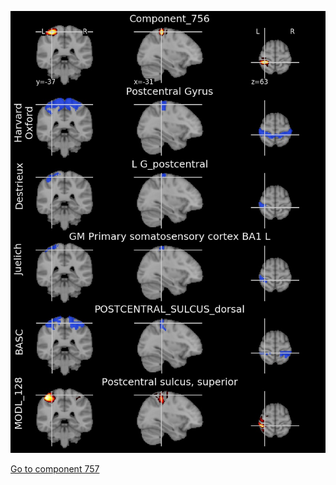 


![756](preliminary/756.jpg "Component 756")

[Go to component 757](https://parietal-inria.github.io/MODL_atlas/1024/757 "Component 757")
